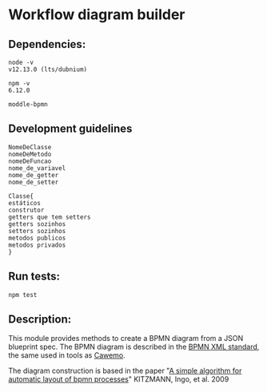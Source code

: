 # Workflow diagram builder

## Dependencies:

``` {.sh}
node -v
v12.13.0 (lts/dubnium)

npm -v
6.12.0

moddle-bpmn
```

## Development guidelines

``` {.js}
NomeDeClasse
nomeDeMetodo
nomeDeFuncao
nome_de_variavel
nome_de_getter
nome_de_setter
```

``` {.js}
Classe{
estáticos
construtor
getters que tem setters
getters sozinhos
setters sozinhos
metodos publicos
metodos privados
}
```

## Run tests:

``` {.sh}
npm test
```

## Description:

This module provides methods to create a BPMN diagram from a JSON blueprint spec. The BPMN diagram is described in the [BPMN XML standard](https://www.omg.org/spec/BPMN/2.0/), the same used in tools as [Cawemo](https://cawemo.com/).

The diagram construction is based in the paper "[A simple algorithm for automatic layout of bpmn processes](https://www.researchgate.net/publication/221542866_A_Simple_Algorithm_for_Automatic_Layout_of_BPMN_Processes)" KITZMANN, Ingo, et al. 2009
